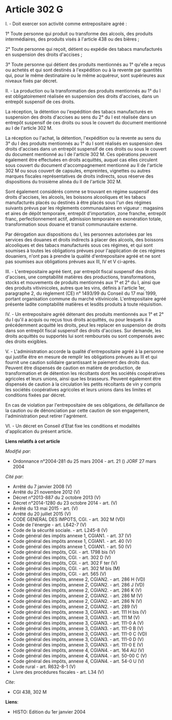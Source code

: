 # Article 302 G

I. - Doit exercer son activité comme entrepositaire agréé :

1° Toute personne qui produit ou transforme des alcools, des produits intermédiaires, des produits visés à l'article 438 ou
des bières ;

2° Toute personne qui reçoit, détient ou expédie des tabacs manufacturés en suspension des droits d'accises ;

3° Toute personne qui détient des produits mentionnés au 1° qu'elle a reçus ou achetés et qui sont destinés à l'expédition ou
à la revente par quantités qui, pour le même destinataire ou le même acquéreur, sont supérieures aux niveaux fixés par
décret.

II. - La production ou la transformation des produits mentionnés au 1° du I est obligatoirement réalisée en suspension des
droits d'accises, dans un entrepôt suspensif de ces droits.

La réception, la détention ou l'expédition des tabacs manufacturés en suspension des droits d'accises au sens du 2° du I est
réalisée dans un entrepôt suspensif de ces droits ou sous le couvert du document mentionné au I de l'article 302 M.

La réception ou l'achat, la détention, l'expédition ou la revente au sens du 3° du I des produits mentionnés au 1° du I sont
réalisés en suspension des droits d'accises dans un entrepôt suspensif de ces droits ou sous le couvert du document mentionné
au I de l'article 302 M. Ces opérations peuvent également être effectuées en droits acquittés, auquel cas elles circulent
sous couvert du document d'accompagnement mentionné au II de l'article 302 M ou sous couvert de capsules, empreintes,
vignettes ou autres marques fiscales représentatives de droits indirects, sous réserve des dispositions du troisième alinéa
du II de l'article 302 M.

Sont également considérés comme se trouvant en régime suspensif des droits d'accises, les alcools, les boissons alcooliques
et les tabacs manufacturés placés ou destinés à être placés sous l'un des régimes suivants prévus par les règlements
communautaires en vigueur : magasins et aires de dépôt temporaire, entrepôt d'importation, zone franche, entrepôt franc,
perfectionnement actif, admission temporaire en exonération totale, transformation sous douane et transit communautaire
externe.

Par dérogation aux dispositions du I, les personnes autorisées par les services des douanes et droits indirects à placer des
alcools, des boissons alcooliques et des tabacs manufacturés sous ces régimes, et qui sont soumises à toutes les obligations
prévues pour l'application de ces régimes douaniers, n'ont pas à prendre la qualité d'entrepositaire agréé et ne sont pas
soumises aux obligations prévues aux III, IV et V ci-après.

III. - L'entrepositaire agréé tient, par entrepôt fiscal suspensif des droits d'accises, une comptabilité matières des
productions, transformations, stocks et mouvements de produits mentionnés aux 1° et 2° du I, ainsi que des produits
vitivinicoles, autres que les vins, définis à l'article 1er, paragraphe 2, du règlement (CE) n° 1493/99 du Conseil du 17 mai
1999, portant organisation commune du marché vitivinicole. L'entrepositaire agréé présente ladite comptabilité matières et
lesdits produits à toute réquisition.

IV. - Un entrepositaire agréé détenant des produits mentionnés aux 1° et 2° du I qu'il a acquis ou reçus tous droits
acquittés, ou pour lesquels il a précédemment acquitté les droits, peut les replacer en suspension de droits dans son
entrepôt fiscal suspensif des droits d'accises. Sur demande, les droits acquittés ou supportés lui sont remboursés ou sont
compensés avec des droits exigibles.

V. - L'administration accorde la qualité d'entrepositaire agréé à la personne qui justifie être en mesure de remplir les
obligations prévues au III et qui fournit une caution solidaire garantissant le paiement des droits dus. Peuvent être
dispensés de caution en matière de production, de transformation et de détention les récoltants dont les sociétés
coopératives agricoles et leurs unions, ainsi que les brasseurs. Peuvent également être dispensés de caution à la circulation
les petits récoltants de vin y compris les sociétés coopératives agricoles et leurs unions dans les limites et conditions
fixées par décret.

En cas de violation par l'entrepositaire de ses obligations, de défaillance de la caution ou de dénonciation par cette
caution de son engagement, l'administration peut retirer l'agrément.

VI. - Un décret en Conseil d'Etat fixe les conditions et modalités d'application du présent article.

**Liens relatifs à cet article**

_Modifié par_:

  - Ordonnance n°2004-281 du 25 mars 2004 - art. 21 () JORF 27 mars 2004

_Cité par_:

  - Arrêté du 7 janvier 2008 (V)
  - Arrêté du 21 novembre 2012 (V)
  - Décret n°2013-887 du 2 octobre 2013 (V)
  - Décret n°2014-1280 du 23 octobre 2014 - art. (V)
  - Arrêté du 13 mai 2015 - art. (V)
  - Arrêté du 20 juillet 2015 (V)
  - CODE GENERAL DES IMPOTS, CGI. - art. 302 M (VD)
  - Code de l'énergie - art. L642-7 (V)
  - Code de la sécurité sociale. - art. L245-8 (V)
  - Code général des impôts annexe 1, CGIAN1. - art. 37 (V)
  - Code général des impôts annexe 1, CGIAN1. - art. 40 (V)
  - Code général des impôts annexe 1, CGIAN1. - art. 50 (V)
  - Code général des impôts, CGI. - art. 1798 bis (V)
  - Code général des impôts, CGI. - art. 302 D (V)
  - Code général des impôts, CGI. - art. 302 F ter (V)
  - Code général des impôts, CGI. - art. 302 M bis (M)
  - Code général des impôts, CGI. - art. 565 (V)
  - Code général des impôts, annexe 2, CGIAN2. - art. 286 H (VD)
  - Code général des impôts, annexe 2, CGIAN2. - art. 286 J (VD)
  - Code général des impôts, annexe 2, CGIAN2. - art. 286 K (V)
  - Code général des impôts, annexe 2, CGIAN2. - art. 286 M (V)
  - Code général des impôts, annexe 2, CGIAN2. - art. 286 N (V)
  - Code général des impôts, annexe 2, CGIAN2. - art. 289 (V)
  - Code général des impôts, annexe 3, CGIAN3. - art. 111 H bis (V)
  - Code général des impôts, annexe 3, CGIAN3. - art. 111 M (V)
  - Code général des impôts, annexe 3, CGIAN3. - art. 111-0 A (V)
  - Code général des impôts, annexe 3, CGIAN3. - art. 111-0 B (V)
  - Code général des impôts, annexe 3, CGIAN3. - art. 111-0 C (VD)
  - Code général des impôts, annexe 3, CGIAN3. - art. 111-0 D (V)
  - Code général des impôts, annexe 3, CGIAN3. - art. 111-0 E (V)
  - Code général des impôts, annexe 4, CGIAN4. - art. 164 AU (V)
  - Code général des impôts, annexe 4, CGIAN4. - art. 50-00 C (V)
  - Code général des impôts, annexe 4, CGIAN4. - art. 54-0 U (V)
  - Code rural - art. R632-8-1 (V)
  - Livre des procédures fiscales - art. L34 (V)

_Cite_:

  - CGI 438, 302 M

**Liens**:

  - HISTO: Edition du 1er janvier 2004
